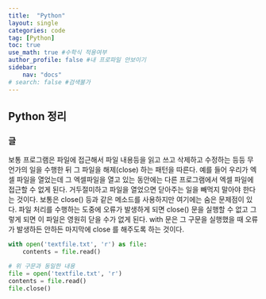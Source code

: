 ```yaml
---
title:  "Python"
layout: single
categories: code
tag: [Python]
toc: true
use_math: true #수학식 적용여부
author_profile: false #내 프로파일 안보이기
sidebar:
    nav: "docs" 
# search: false #검색불가
---
```

## Python 정리
### 글
보통 프로그램은 파일에 접근해서 파일 내용등을 읽고 쓰고 삭제하고 수정하는 등등 무언가의 일을 수행한 뒤 그 파일을 해제(close) 하는 패턴을 따른다. 예를 들어 우리가 엑셀 파일을 열었는데 그 엑셀파일을 열고 있는 동안에는 다른 프로그램에서 엑셀 파일에 접근할 수 없게 된다. 거두절미하고 파일을 열었으면 닫아주는 일을 빼먹지 말아야 한다는 것이다. 보통은 close() 등과 같은 메소드를 사용하지만 여기에는 숨은 문제점이 있다. 파일 처리를 수행하는 도중에 오류가 발생하게 되면 close() 문을 실행할 수 없고 그렇게 되면 이 파일은 영원히 닫을 수가 없게 된다.  with 문은 그 구문을 실행했을 때 오류가 발생하든 안하든 마지막에 close 를 해주도록 하는 것이다.
```py
with open('textfile.txt', 'r') as file:
    contents = file.read()

# 위 구문과 동일한 내용
file = open('textfile.txt', 'r')
contents = file.read()
file.close()
```

